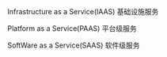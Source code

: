 Infrastructure as a Service(IAAS)    基础设施服务

Platform as a Service(PAAS)   平台级服务

SoftWare as a Service(SAAS)   软件级服务